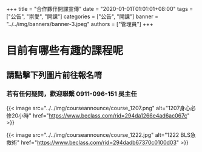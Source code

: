 +++
title = "合作夥伴開課宣傳"
date = "2020-01-01T01:01:01+08:00"
tags = ["公告", "崇愛", "開課"]
categories = ["公告", "開課"]
banner = "../../img/banners/banner-3.jpeg"
authors = ["管理員"]
+++
# 目前有哪些有趣的課程呢
## 請點擊下列圖片前往報名唷
### 若有任何疑問，歡迎聯繫 0911-096-151 吳主任

{{< image src="../../img/courseannounce/course_1207.png" alt="1207身心必修20小時" href="https://www.beclass.com/rid=294da1266e4ad6ac067c" >}}

{{< image src="../../img/courseannounce/course_1222.jpg" alt="1222 BLS急救術" href="https://www.beclass.com/rid=294dadb67370c0100d03" >}}


